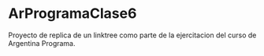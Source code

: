 # ArProgramaClase6

Proyecto de replica de un linktree como parte de la ejercitacion del curso de Argentina Programa.
